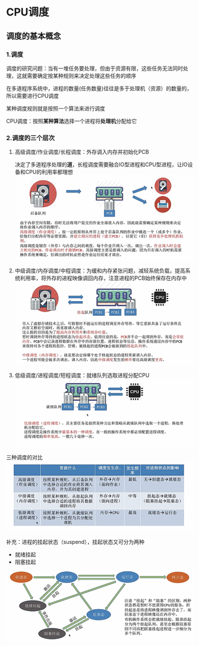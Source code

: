 # CPU调度
## 调度的基本概念
### 1.调度
调度的研究问题：当有一堆任务要处理，但由于资源有限，这些任务无法同时处理，这就需要确定按某种规则来决定处理这些任务的顺序

在多道程序系统中，进程的数量(任务数量)往往是多于处理机（资源）的数量的，所以需要进行CPU调度

某种调度规则就是按照一个算法来进行调度

CPU调度：按照**某种算法**选择一个进程将**处理机**分配给它

### 2.调度的三个层次
1. 高级调度/作业调度/长程调度：外存调入内存并初始化PCB

    决定了多道程序处理的**道**，长程调度需要融合IO型进程和CPU型进程，让IO设备和CPU的利用率都理想
    ![](img/高级调度.png)
2. 中级调度/内存调度/中程调度：为缓和内存紧张问题，减轻系统负载，提高系统利用率，将外存的进程映像调回内存，注意进程的PCB始终保存在内存中
    ![](img/中级调度.png)
3. 低级调度/进程调度/短程调度：就绪队列选取进程分配CPU
    ![](img/低级调度.png)

三种调度的对比
![](img/三种调度.png)

补充：进程的挂起状态（suspend），挂起状态又可分为两种
+ 就绪挂起
+ 阻塞挂起

![](img/进程的挂起态.png)